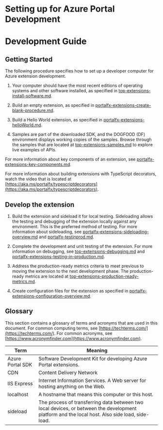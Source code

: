 <a name="setting-up-for-azure-portal-development"></a>
# Setting up for Azure Portal Development

<a name="development-guide"></a>
# Development Guide

<a name="development-guide-getting-started"></a>
## Getting Started

The following procedure specifies how to set up a developer computer for Azure extension development.
   
1. Your computer should have the most recent editions of operating systems and other software installed, as specified in [top-extensions-install-software.md](top-extensions-install-software.md).

1. Build an empty extension, as specified in [portalfx-extensions-create-blank-procedure.md](portalfx-extensions-create-blank-procedure.md).

1. Build a Hello World extension, as specified in [portalfx-extensions-helloWorld.md](portalfx-extensions-helloWorld.md).

1. Samples are part of the downloaded SDK, and the  DOGFOOD (DF) environment displays working copies of the samples. Browse through the samples that are located at [top-extensions-samples.md](top-extensions-samples.md) to explore live examples of APIs.

For more information about key components of an extension, see [portalfx-extensions-key-components.md](portalfx-extensions-key-components.md).

For more information about building extensions with TypeScript decorators, watch the video that is located at [https://aka.ms/portalfx/typescriptdecorators](https://aka.ms/portalfx/typescriptdecorators).

<a name="development-guide-develop-the-extension"></a>
## Develop the extension

1. Build the extension and sideload it for local testing. Sideloading allows the testing and debugging of the extension locally against any environment. This is the preferred method of testing. For more information about sideloading, see [portalfx-extensions-sideloading-overview.md](portalfx-extensions-sideloading-overview.md) and [portalfx-testinprod.md](portalfx-testinprod.md). 

1. Complete the development and unit testing of the extension. For more information on debugging, see [top-extensions-debugging.md](top-extensions-debugging.md) and [portalfx-extensions-testing-in-production.md](portalfx-extensions-testing-in-production.md).

1. Address the production-ready metrics criteria to meet previous to moving the extension to the next development phase. The production-ready metrics are located at [top-extensions-production-ready-metrics.md](top-extensions-production-ready-metrics.md).

1. Create configuration files for the extension as specified in [portalfx-extensions-configuration-overview.md](portalfx-extensions-configuration-overview.md).


 
<a name="development-guide-glossary"></a>
## Glossary

This section contains a glossary of terms and acronyms that are used in this document. For common computing terms, see [https://techterms.com/](https://techterms.com/). For common acronyms, see [https://www.acronymfinder.com](https://www.acronymfinder.com).

| Term              | Meaning |
| ---               | --- |
| Azure Portal SDK  | Software Development Kit for developing Azure Portal extensions. |
| CDN               | Content Delivery Network |
| IIS Express       | Internet Information Services. A Web server for hosting anything on the Web. |
| localhost         | A hostname that means this computer or this host.  |
| sideload          | The process of transferring data between two local devices, or between the development platform and the local host. Also side load, side-load. |  